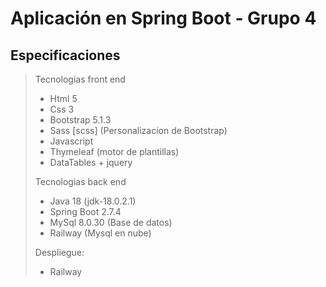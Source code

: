 # Aplicación en Spring Boot - Grupo 4

## Especificaciones    

> Tecnologias front end    
>   
> - Html 5    
> - Css 3    
> - Bootstrap 5.1.3   
> - Sass [scss] (Personalizacion de Bootstrap)
> - Javascript    
> - Thymeleaf (motor de plantillas)
> - DataTables + jquery
> 
> Tecnologias back end    
> 
> - Java 18 (jdk-18.0.2.1)    
> - Spring Boot 2.7.4    
> - MySql 8.0.30 (Base de datos)   
> - Railway (Mysql en nube) 
>
> Despliegue:
> - Railway